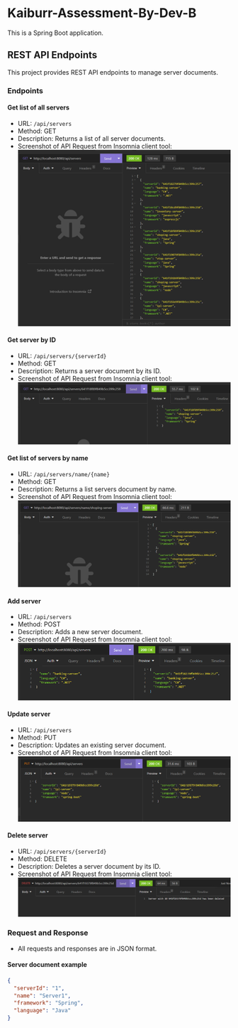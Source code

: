 # Kaiburr-Assessment-By-Dev-B
This is a Spring Boot application.

## REST API Endpoints
This project provides REST API endpoints to manage server documents.
### Endpoints
#### Get list of all servers
- URL: `/api/servers`
- Method: GET
- Description: Returns a list of all server documents.
- Screenshot of API Request from Insomnia client tool:
![getAllServers](screenshots\getAllServer.png)

#### Get server by ID
- URL: `/api/servers/{serverId}`
- Method: GET
- Description: Returns a server document by its ID.
- Screenshot of API Request from Insomnia client tool:
![getServerByID](screenshots\getServerByID.png)

#### Get list of servers by name
- URL: `/api/servers/name/{name}`
- Method: GET
- Description: Returns a list servers document by name.
- Screenshot of API Request from Insomnia client tool:
  ![getServersByName](screenshots\getServerName.png)

#### Add server
- URL: `/api/servers`
- Method: POST
- Description: Adds a new server document.
- Screenshot of API Request from Insomnia client tool:
  ![addANewServer](screenshots\addServer.png)

#### Update server
- URL: `/api/servers`
- Method: PUT
- Description: Updates an existing server document.
- Screenshot of API Request from Insomnia client tool:
  ![updateAnExistingServer](screenshots\updateAServer.png)

#### Delete server
- URL: `/api/servers/{serverId}`
- Method: DELETE
- Description: Deletes a server document by its ID.
- Screenshot of API Request from Insomnia client tool:
  ![deleteAServerByID](screenshots\deleteAServer.png)

### Request and Response
- All requests and responses are in JSON format.

#### Server document example

```json
{
  "serverId": "1",
  "name": "Server1",
  "framework": "Spring",
  "language": "Java"
}
```

